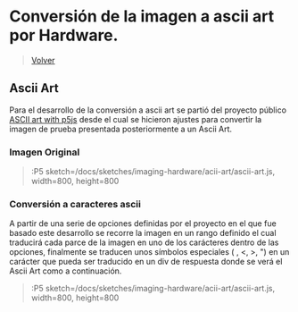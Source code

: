 # Conversión de la imagen a ascii art por Hardware.

> [Volver](/docs/workshops/imaging-hardware)

## Ascii Art

Para el desarrollo de la conversión a ascii art se partió del proyecto público [ASCII art with p5js](https://www.mathiasbernhard.ch/ascii-art-with-p5js/) desde el cual se hicieron ajustes para convertir la imagen de prueba presentada posteriormente a un Ascii Art.

### Imagen Original

> :P5 sketch=/docs/sketches/imaging-hardware/acii-art/ascii-art.js, width=800, height=800

### Conversión a caracteres ascii

A partir de una serie de opciones definidas por el proyecto en el que fue basado este desarrollo se recorre la imagen en un rango definido el cual traducirá cada parce de la imagen en uno de los carácteres dentro de las opciones, finalmente se traducen unos símbolos especiales ( , <, >, ") en un carácter que pueda ser traducido en un div de respuesta donde se verá el Ascii Art como a continuación.

> :P5 sketch=/docs/sketches/imaging-hardware/acii-art/ascii-art.js, width=800, height=800

